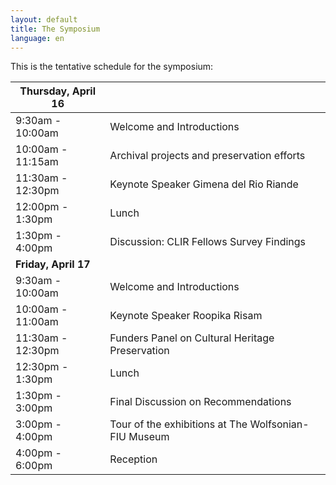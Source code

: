 ```yaml
---
layout: default
title: The Symposium
language: en
---
```



This is the tentative schedule for the symposium: 

| **Thursday, April 16**|  |
| -------------------- | :---------------------------------------------- |
| 9:30am - 10:00am  | Welcome and Introductions                       |
| 10:00am - 11:15am | Archival projects and preservation efforts |
| 11:30am - 12:30pm | Keynote Speaker Gimena del Rio Riande |
| 12:00pm - 1:30pm   | Lunch                                           |
| 1:30pm - 4:00pm    | Discussion: CLIR Fellows Survey Findings        |
| **Friday, April 17** |  |
| 9:30am - 10:00am   | Welcome and Introductions                       |
| 10:00am - 11:00am  | Keynote Speaker Roopika Risam |
| 11:30am - 12:30pm | Funders Panel on Cultural Heritage Preservation |
| 12:30pm - 1:30pm   | Lunch                                           |
| 1:30pm - 3:00pm    | Final Discussion on Recommendations             |
| 3:00pm - 4:00pm | Tour of the exhibitions at The Wolfsonian-FIU Museum |
| 4:00pm - 6:00pm | Reception |

